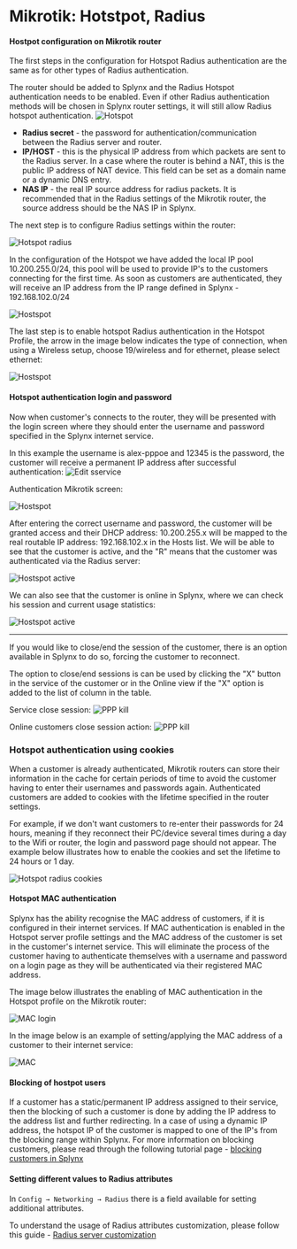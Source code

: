 Mikrotik: Hotstpot, Radius
==========

#### Hostpot configuration on Mikrotik router

The first steps in the configuration for Hotspot Radius authentication are the same as for other types of Radius authentication.

The router should be added to Splynx and the Radius Hotspot authentication needs to be enabled. Even if other Radius authentication methods will be chosen in Splynx router settings, it will still allow Radius hotspot authentication.
![Hotspot](hotspot.png)

* **Radius secret** - the password for authentication/communication between the Radius server and router.
* **IP/HOST** - this is the physical IP address from which packets are sent to the Radius server. In a case where the router is behind a NAT, this is the public IP address of NAT device. This field can be set as a domain name or a dynamic DNS entry.
* **NAS IP** - the real IP source address for radius packets. It is recommended that in the Radius settings of the Mikrotik router, the source address should be the NAS IP in Splynx.

The next step is to configure Radius settings within the router:

![Hotspot radius](hs_radius.png)

In the configuration of the Hotspot we have added the local IP pool 10.200.255.0/24, this pool will be used to provide IP's to the customers connecting for the first time. As soon as customers are authenticated, they will receive an IP address from the IP range defined in Splynx - 192.168.102.0/24

![Hostspot](hs_radius_1.png)


The last step is to enable hotspot Radius authentication in the Hotspot Profile, the arrow in the image below indicates the type of connection, when using a Wireless setup, choose 19/wireless and for ethernet, please select ethernet:

![Hostspot](hs_radius_2.png)


#### Hotspot authentication login and password
Now when customer's connects to the router, they will be presented with the login screen where they should enter the username and password specified in the Splynx internet service.

In this example the username is alex-pppoe and 12345 is the password, the customer will receive a permanent IP address after successful authentication:
![Edit sservice](ppp_service_credentials.png)

Authentication Mikrotik screen:

![Hostspot](hs_radius_3.png)

After entering the correct username and password, the customer will be granted access and their DHCP address: 10.200.255.x will be mapped to the real routable IP address: 192.168.102.x in the Hosts list.
We will be able to see that the customer is active, and the "R" means that the customer was authenticated via the Radius server:

![Hostspot active](hs_radius_5.png)


We can also see that the customer is online in Splynx, where we can check his session and current usage statistics:

![Hostspot active](hs_radius_7.png)

---
If you would like to close/end the session of the customer, there is an option available in Splynx to do so, forcing the customer to reconnect.

The option to close/end sessions is can be used by clicking the "X" button in the service of the customer or in the Online view if the "X" option is added to the list of column in the table.

Service close session:
![PPP kill](ppp_kill_session_1.png)


Online customers close session action:
![PPP kill](ppp_kill_session.png)


### Hotspot authentication using cookies
When a customer is already authenticated, Mikrotik routers can store their information in the cache for certain periods of time to avoid the customer having to enter their usernames and passwords again. Authenticated customers are added to cookies with the lifetime specified in the router settings.

For example, if we don't want customers to re-enter their passwords for 24 hours, meaning if they reconnect their PC/device several times during a day to the Wifi or router, the login and password page should not appear. The example below illustrates how to enable the cookies and set the lifetime to 24 hours or 1 day.

![Hotspot radius cookies](hs_radius_cookies.png)


#### Hotspot MAC authentication

Splynx has the ability recognise the MAC address of customers, if it is configured in their internet services. If MAC authentication is enabled in the Hotspot server profile settings and the MAC address of the customer is set in the customer's internet service. This will eliminate the process of the customer having to authenticate themselves with a username and password on a login page as they will be authenticated via their registered MAC address.

The image below illustrates the enabling of MAC authentication in the Hotspot profile on the Mikrotik router:

![MAC login](hs_radius_mac.png)


In the image below is an example of setting/applying the MAC address of a customer to their internet service:

![MAC](MAC.png)


#### Blocking of hostpot users

If a customer has a static/permanent IP address assigned to their service, then the blocking of such a customer is done by adding the IP address to the address list and further redirecting. In a case of using a dynamic IP address, the hotspot IP of the customer is mapped to one of the IP's from the blocking range within Splynx. For more information on blocking customers, please read through the following tutorial page - [blocking customers in Splynx](blocking_customers/blocking_customers.md)


#### Setting different values to Radius attributes

In `Config → Networking → Radius` there is a field available for setting additional attributes.

To understand the usage of Radius attributes customization, please follow this guide - [Radius server customization](radius_customization/radius_customization.md)
